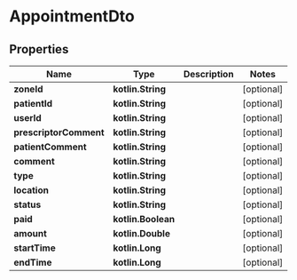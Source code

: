 
# AppointmentDto

## Properties
Name | Type | Description | Notes
------------ | ------------- | ------------- | -------------
**zoneId** | **kotlin.String** |  |  [optional]
**patientId** | **kotlin.String** |  |  [optional]
**userId** | **kotlin.String** |  |  [optional]
**prescriptorComment** | **kotlin.String** |  |  [optional]
**patientComment** | **kotlin.String** |  |  [optional]
**comment** | **kotlin.String** |  |  [optional]
**type** | **kotlin.String** |  |  [optional]
**location** | **kotlin.String** |  |  [optional]
**status** | **kotlin.String** |  |  [optional]
**paid** | **kotlin.Boolean** |  |  [optional]
**amount** | **kotlin.Double** |  |  [optional]
**startTime** | **kotlin.Long** |  |  [optional]
**endTime** | **kotlin.Long** |  |  [optional]



